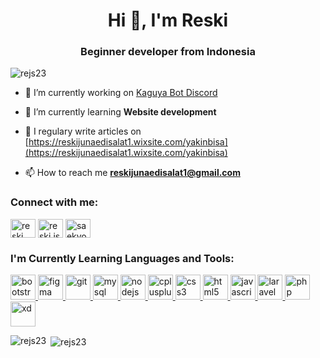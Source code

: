 <!--
**Rejs23/Rejs23** is a ✨ _special_ ✨ repository because its `README.md` (this file) appears on your GitHub profile.
-->
<h1 align="center">Hi 👋, I'm Reski</h1>
<h3 align="center">Beginner developer from Indonesia</h3>

<p align="left"> <img src="https://komarev.com/ghpvc/?username=rejs23&label=Profile%20views&color=0e75b6&style=flat" alt="rejs23" /> </p>

- 🔭 I’m currently working on [Kaguya Bot Discord](https://github.com/Rejs23/Kaguya-Bot-Discord)

- 🌱 I’m currently learning **Website development**

- 📝 I regulary write articles on [https://reskijunaedisalat1.wixsite.com/yakinbisa](https://reskijunaedisalat1.wixsite.com/yakinbisa)

- 📫 How to reach me **reskijunaedisalat1@gmail.com**

<h3 align="left">Connect with me:</h3>
<p align="left">
<a href="https://www.linkedin.com/in/reski-junaidi-shalat-3777151a1/" target="blank"><img align="center" src="https://cdn.jsdelivr.net/npm/simple-icons@3.0.1/icons/linkedin.svg" alt="reski junaidi shalat" height="30" width="40" /></a>
<a href="https://instagram.com/reski.js" target="blank"><img align="center" src="https://cdn.jsdelivr.net/npm/simple-icons@3.0.1/icons/instagram.svg" alt="reski.js" height="30" width="40" /></a>
<a href="https://www.youtube.com/channel/UCpZMQZPWWW2gVPS8qOncbog?view_as=subscriber" target="blank"><img align="center" src="https://cdn.jsdelivr.net/npm/simple-icons@3.0.1/icons/youtube.svg" alt="saekyo" height="30" width="40" /></a>
</p>

<h3 align="left">I'm Currently Learning Languages and Tools:</h3>
<p align="left"> <a href="https://getbootstrap.com" target="_blank"> <img src="https://devicons.github.io/devicon/devicon.git/icons/bootstrap/bootstrap-plain.svg" alt="bootstrap" width="40" height="40"/> </a> <a href="https://www.figma.com/" target="_blank"> <img src="https://www.vectorlogo.zone/logos/figma/figma-icon.svg" alt="figma" width="40" height="40"/> </a> <a href="https://git-scm.com/" target="_blank"> <img src="https://www.vectorlogo.zone/logos/git-scm/git-scm-icon.svg" alt="git" width="40" height="40"/> </a> <a href="https://www.mysql.com/" target="_blank"> <img src="https://devicons.github.io/devicon/devicon.git/icons/mysql/mysql-original-wordmark.svg" alt="mysql" width="40" height="40"/> </a> <a href="https://nodejs.org" target="_blank"> <img src="https://devicons.github.io/devicon/devicon.git/icons/nodejs/nodejs-original-wordmark.svg" alt="nodejs" width="40" height="40"/> </a><a href="https://www.w3schools.com/cpp/" target="_blank"> <img src="https://devicons.github.io/devicon/devicon.git/icons/cplusplus/cplusplus-original.svg" alt="cplusplus" width="40" height="40"/> </a> <a href="https://www.w3schools.com/css/" target="_blank"> <img src="https://devicons.github.io/devicon/devicon.git/icons/css3/css3-original-wordmark.svg" alt="css3" width="40" height="40"/> </a> <a href="https://www.w3.org/html/" target="_blank"> <img src="https://devicons.github.io/devicon/devicon.git/icons/html5/html5-original-wordmark.svg" alt="html5" width="40" height="40"/> </a> <a href="https://developer.mozilla.org/en-US/docs/Web/JavaScript" target="_blank"> <img src="https://devicons.github.io/devicon/devicon.git/icons/javascript/javascript-original.svg" alt="javascript" width="40" height="40"/> </a> <a href="https://laravel.com/" target="_blank"> <img src="https://devicons.github.io/devicon/devicon.git/icons/laravel/laravel-plain-wordmark.svg" alt="laravel" width="40" height="40"/> </a> <a href="https://www.php.net" target="_blank"> <img src="https://devicons.github.io/devicon/devicon.git/icons/php/php-original.svg" alt="php" width="40" height="40"/> </a> <a href="https://www.adobe.com/products/xd.html" target="_blank"> <img src="https://cdn.worldvectorlogo.com/logos/adobe-xd.svg" alt="xd" width="40" height="40"/> </a> </p>

<p><img align="left" src="https://github-readme-stats.vercel.app/api/top-langs?username=rejs23&show_icons=true&locale=en&layout=compact" alt="rejs23" /></p>

<p>&nbsp;<img align="center" src="https://github-readme-stats.vercel.app/api?username=rejs23&show_icons=true&locale=en" alt="rejs23" /></p>
